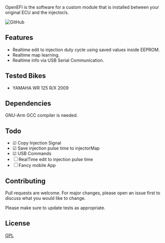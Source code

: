 OpenEFI is the software for a custom module that is installed between your original ECU and the injector/s.

![GitHub](https://img.shields.io/github/license/alsacchi/OpenECU-Yamaha?style=flat-square)

## Features

* Realtime edit to injection duty cycle using saved values inside EEPROM.
* Realtime map learning.
* Realtime info via USB Serial Communication.

## Tested Bikes

* YAMAHA WR 125 R/X 2009

## Dependencies

GNU-Arm GCC compiler is needed.

## Todo

- &#9745; Copy Injection Signal
- &#9745; Save injection pulse time to injectorMap
- &#9745; USB Commands
- &#9744; RealTime edit to injection pulse time
- &#9744; Fancy mobile App

## Contributing
Pull requests are welcome. For major changes, please open an issue first to discuss what you would like to change.

Please make sure to update tests as appropriate.

## License
[GPL](https://choosealicense.com/licenses/gpl-3.0/)


